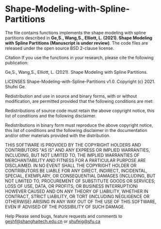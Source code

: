 # Shape-Modeling-with-Spline-Partitions
 
The file contains functions implements the shape modeling with spline partitions described in **Ge,S., Wang,S., Elliott, L. (2021). Shape Modeling with Spline Partitions (Manuscript is under review)**. The code files are released under the open source BSD 2-clause license.

 
Citation
If you use the functions in your research, please cite the following publication:

Ge,S., Wang,S., Elliott, L. (2021). Shape Modeling with Spline Partitions. 

LICENSES
Shape-Modeling-with-Spline-Partitions v1.0. Copyright (c) 2021. Shufei Ge.

Redistribution and use in source and binary forms, with or without modification, are permitted provided that the following conditions are met:

Redistributions of source code must retain the above copyright notice, this list of conditions and the following disclaimer.

Redistributions in binary form must reproduce the above copyright notice, this list of conditions and the following disclaimer in the documentation and/or other materials provided with the distribution.

THIS SOFTWARE IS PROVIDED BY THE COPYRIGHT HOLDERS AND CONTRIBUTORS "AS IS" AND ANY EXPRESS OR IMPLIED WARRANTIES, INCLUDING, BUT NOT LIMITED TO, THE IMPLIED WARRANTIES OF MERCHANTABILITY AND FITNESS FOR A PARTICULAR PURPOSE ARE DISCLAIMED. IN NO EVENT SHALL THE COPYRIGHT HOLDER OR CONTRIBUTORS BE LIABLE FOR ANY DIRECT, INDIRECT, INCIDENTAL, SPECIAL, EXEMPLARY, OR CONSEQUENTIAL DAMAGES (INCLUDING, BUT NOT LIMITED TO, PROCUREMENT OF SUBSTITUTE GOODS OR SERVICES; LOSS OF USE, DATA, OR PROFITS; OR BUSINESS INTERRUPTION) HOWEVER CAUSED AND ON ANY THEORY OF LIABILITY, WHETHER IN CONTRACT, STRICT LIABILITY, OR TORT (INCLUDING NEGLIGENCE OR OTHERWISE) ARISING IN ANY WAY OUT OF THE USE OF THIS SOFTWARE, EVEN IF ADVISED OF THE POSSIBILITY OF SUCH DAMAGE.

Help
Please send bugs, feature requests and comments to geshf@shanghaitech.edu.cn or shufeig@sfu.ca
